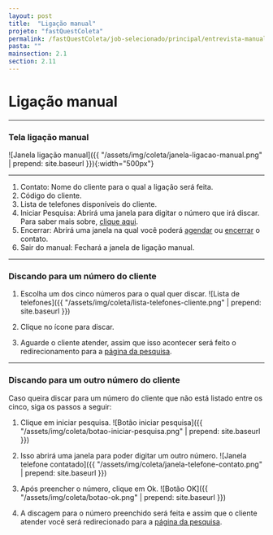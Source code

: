 ```yaml
---
layout: post
title:  "Ligação manual"
projeto: "fastQuestColeta"
permalink: /fastQuestColeta/job-selecionado/principal/entrevista-manual
pasta: ""
mainsection: 2.1
section: 2.11
---
```

# Ligação manual

---

### Tela ligação manual

![Janela ligação manual]({{ "/assets/img/coleta/janela-ligacao-manual.png" | prepend: site.baseurl }}){:width="500px"}

---

1. Contato: Nome do cliente para o qual a ligação será feita.
2. Código do cliente.
3. Lista de telefones disponíveis do cliente.
4. Iniciar Pesquisa: Abrirá uma janela para digitar o número que irá discar. Para saber mais sobre, [clique aqui](#discando-para-um-outro-número-do-cliente).
5. Encerrar: Abrirá uma janela na qual você poderá [agendar](/fastQuestColeta/questionario/agendando-cliente) ou [encerrar](/fastQuestColeta/questionario/encerrando-cliente) o contato.
6. Sair do manual: Fechará a janela de ligação manual.

---

### Discando para um número do cliente

1. Escolha um dos cinco números para o qual quer discar.
![Lista de telefones]({{ "/assets/img/coleta/lista-telefones-cliente.png" | prepend: site.baseurl }})

2. Clique no ícone <i class="fa fa-phone-square fa-lg" style="color: #ff892a!important"></i> para discar.

3. Aguarde o cliente atender, assim que isso acontecer será feito o redirecionamento para a [página da pesquisa](/fastQuestColeta/questionario).

---

### Discando para um outro número do cliente

Caso queira discar para um número do cliente que não está listado entre os cinco, siga os passos a seguir:

1. Clique em iniciar pesquisa.
![Botão iniciar pesquisa]({{ "/assets/img/coleta/botao-iniciar-pesquisa.png" | prepend: site.baseurl }})

2. Isso abrirá uma janela para poder digitar um outro número.
![Janela telefone contatado]({{ "/assets/img/coleta/janela-telefone-contato.png" | prepend: site.baseurl }})

3. Após preencher o número, clique em Ok.
![Botão OK]({{ "/assets/img/coleta/botao-ok.png" | prepend: site.baseurl }})

4. A discagem para o número preenchido será feita e assim que o cliente atender você será redirecionado para a [página da pesquisa](/fastQuestColeta/questionario).


